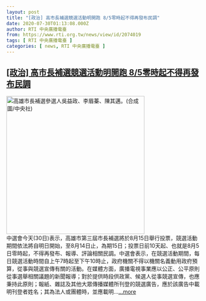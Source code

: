 ```yaml
---
layout: post
title: "[政治] 高市長補選競選活動明開跑 8/5零時起不得再發布民調"
date: 2020-07-30T01:13:08.000Z
author: RTI 中央廣播電臺
from: https://www.rti.org.tw/news/view/id/2074019
tags: [ RTI 中央廣播電臺 ]
categories: [ news, RTI 中央廣播電臺 ]
---
```

<!--1596071588000-->
[[政治] 高市長補選競選活動明開跑 8/5零時起不得再發布民調](https://www.rti.org.tw/news/view/id/2074019)
------

<div>
<img src="https://static.rti.org.tw/assets/thumbnails/2020/07/11/2421097ff998bdd284524fac77766248.jpg" width="360" alt="高雄市長補選參選人吳益政、李眉蓁、陳其邁。(合成圖/中央社)" title="高雄市長補選參選人吳益政、李眉蓁、陳其邁。(合成圖/中央社)"><br>中選會今天(30日)表示，高雄市第三屆市長補選將於8月15日舉行投票，競選活動期間依法將自明日開始，至8月14日止，為期15日；投票日前10天起、也就是8月5日零時起，不得再發布、報導、評論相關民調。中選會表示，在競選活動期間，每日競選活動時間自上午7時起至下午10時止，政府機關不得以機關名義動用政府預算，從事與競選宣傳有關的活動。在媒體方面，廣播電視事業應以公正、公平原則從事選舉相關議題的新聞報導；對於提供時段供政黨、候選人從事競選宣傳，也應秉持此原則；報紙、雜誌及其他大眾傳播媒體所刊登的競選廣告，應於該廣告中載明刊登者姓名；其為法人或團體時，並應載明...<a target="_blank" href="https://www.rti.org.tw/news/view/id/2074019">...more</a>
</div>
